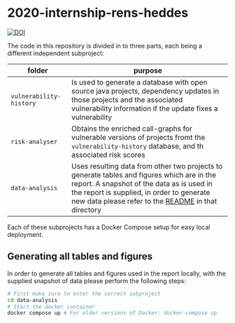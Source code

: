 # 2020-internship-rens-heddes

[![DOI](https://zenodo.org/badge/358278903.svg)](https://zenodo.org/badge/latestdoi/358278903)

The code in this repository is divided in to three parts, each being a different independent subproject:

| folder | purpose |
| ------ | ------- |
| `vulnerability-history` | Is used to generate a database with open source java projects, dependency updates in those projects and the associated vulnerability information if the update fixes a vulnerability |
| `risk-analyser` | Obtains the enriched call-graphs for vulnerable versions of projects fromt the `vulnerability-history` database, and th associated risk scores |
| `data-analysis` | Uses resulting data from other two projects to generate tables and figures which are in the report. A snapshot of the data as is used in the report is supplied, in order to generate new data please refer to the [README](https://github.com/Rheddes/2020-internship-rens-heddes/tree/master/data-analysis) in that directory |

Each of these subprojects has a Docker Compose setup for easy local deployment.


## Generating all tables and figures

In order to generate all tables and figures used in the report locally, with the supplied snapshot of data please perform the following steps:

```bash
# First make sure to enter the correct subproject
cd data-analysis
# Start the docker container
docker compose up # For older versions of Docker: docker-compose up
```

